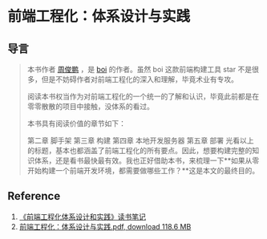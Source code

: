 # 前端工程化：体系设计与实践

## 导言

> 本书作者 [周俊鹏](https://github.com/zhoujunpeng) ，是 [boi](https://github.com/boijs/boi) 的作者。虽然 boi 这款前端构建工具 star 不是很多，但是不妨碍作者对前端工程化的深入和理解，毕竟术业有专攻。
>
> 阅读本书权当作为对前端工程化的一个统一的了解和认识，毕竟此前都是在零零散散的项目中接触，没体系的看过。
> 
> 本书具有阅读价值的章节如下：
> 
> 第二章 脚手架
> 第三章 构建
> 第四章 本地开发服务器
> 第五章 部署
> 光看以上的标题，基本也都涵盖了前端工程化的所有要点。因此，想要构建完整的知识体系，还是看书最快最有效。我也正好借助本书，来梳理一下**如果从零开始构建一个前端开发环境，都需要做哪些工作？**这是本文的最终目的。



## Reference

1. [《前端工程化体系设计和实践》读书笔记](https://github.com/wangfupeng1988/read-notes/blob/master/book/%E5%89%8D%E7%AB%AF%E5%B7%A5%E7%A8%8B%E5%8C%96%E4%BD%93%E7%B3%BB%E8%AE%BE%E8%AE%A1%E5%92%8C%E5%AE%9E%E8%B7%B5.md)
2. [前端工程化：体系设计与实践.pdf, download 118.6 MB](resources/前端工程化-体系设计与实践.pdf)
